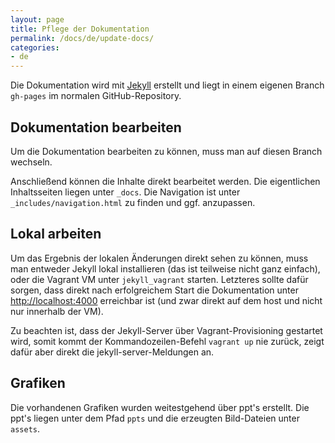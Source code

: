 ```yaml
---
layout: page
title: Pflege der Dokumentation
permalink: /docs/de/update-docs/
categories: 
- de
---
```


Die Dokumentation wird mit [Jekyll](http://jekyllrb.com/) erstellt und liegt in einem eigenen Branch `gh-pages` im normalen GitHub-Repository.

## Dokumentation bearbeiten

Um die Dokumentation bearbeiten zu können, muss man auf diesen Branch wechseln.

Anschließend können die Inhalte direkt bearbeitet werden. Die eigentlichen Inhaltsseiten liegen unter `_docs`.
Die Navigation ist unter `_includes/navigation.html` zu finden und ggf. anzupassen.

## Lokal arbeiten

Um das Ergebnis der lokalen Änderungen direkt sehen zu können, muss man entweder Jekyll lokal installieren (das ist teilweise nicht ganz einfach), oder die Vagrant VM unter `jekyll_vagrant` starten. Letzteres sollte dafür sorgen, dass direkt nach erfolgreichem Start die Dokumentation unter [http://localhost:4000](http://localhost:4000) erreichbar ist (und zwar direkt auf dem host und nicht nur innerhalb der VM).

Zu beachten ist, dass der Jekyll-Server über Vagrant-Provisioning gestartet wird, somit kommt der Kommandozeilen-Befehl `vagrant up` nie zurück, zeigt dafür aber direkt die jekyll-server-Meldungen an.

## Grafiken

Die vorhandenen Grafiken wurden weitestgehend über ppt's erstellt. Die ppt's liegen unter dem Pfad `ppts` und die erzeugten Bild-Dateien unter `assets`.
